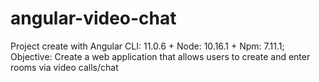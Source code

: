 # angular-video-chat
Project create with Angular CLI: 11.0.6 + Node: 10.16.1 + Npm: 7.11.1; Objective: Create a web application that allows users to create and enter rooms via video calls/chat
